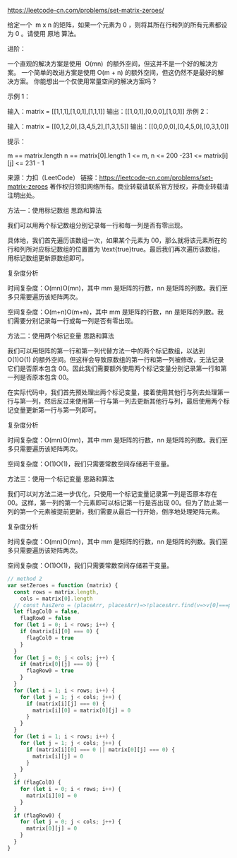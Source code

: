 https://leetcode-cn.com/problems/set-matrix-zeroes/

给定一个  m x n 的矩阵，如果一个元素为 0 ，则将其所在行和列的所有元素都设为 0 。请使用 原地 算法。

进阶：

一个直观的解决方案是使用  O(mn)  的额外空间，但这并不是一个好的解决方案。
一个简单的改进方案是使用 O(m + n) 的额外空间，但这仍然不是最好的解决方案。
你能想出一个仅使用常量空间的解决方案吗？



示例 1：

输入：matrix = [[1,1,1],[1,0,1],[1,1,1]]
输出：[[1,0,1],[0,0,0],[1,0,1]]
示例 2：

输入：matrix = [[0,1,2,0],[3,4,5,2],[1,3,1,5]]
输出：[[0,0,0,0],[0,4,5,0],[0,3,1,0]]



提示：

m == matrix.length
n == matrix[0].length
1 <= m, n <= 200
-231 <= matrix[i][j] <= 231 - 1

来源：力扣（LeetCode）
链接：https://leetcode-cn.com/problems/set-matrix-zeroes
著作权归领扣网络所有。商业转载请联系官方授权，非商业转载请注明出处。

方法一：使用标记数组
思路和算法

我们可以用两个标记数组分别记录每一行和每一列是否有零出现。

具体地，我们首先遍历该数组一次，如果某个元素为 00，那么就将该元素所在的行和列所对应标记数组的位置置为 \text{true}true。最后我们再次遍历该数组，用标记数组更新原数组即可。

复杂度分析

时间复杂度：O(mn)O(mn)，其中 mm 是矩阵的行数，nn 是矩阵的列数。我们至多只需要遍历该矩阵两次。

空间复杂度：O(m+n)O(m+n)，其中 mm 是矩阵的行数，nn 是矩阵的列数。我们需要分别记录每一行或每一列是否有零出现。

方法二：使用两个标记变量
思路和算法

我们可以用矩阵的第一行和第一列代替方法一中的两个标记数组，以达到 O(1)O(1) 的额外空间。但这样会导致原数组的第一行和第一列被修改，无法记录它们是否原本包含 00。因此我们需要额外使用两个标记变量分别记录第一行和第一列是否原本包含 00。

在实际代码中，我们首先预处理出两个标记变量，接着使用其他行与列去处理第一行与第一列，然后反过来使用第一行与第一列去更新其他行与列，最后使用两个标记变量更新第一行与第一列即可。

复杂度分析

时间复杂度：O(mn)O(mn)，其中 mm 是矩阵的行数，nn 是矩阵的列数。我们至多只需要遍历该矩阵两次。

空间复杂度：O(1)O(1)，我们只需要常数空间存储若干变量。

方法三：使用一个标记变量
思路和算法

我们可以对方法二进一步优化，只使用一个标记变量记录第一列是否原本存在 00。这样，第一列的第一个元素即可以标记第一行是否出现 00。但为了防止第一列的第一个元素被提前更新，我们需要从最后一行开始，倒序地处理矩阵元素。

复杂度分析

时间复杂度：O(mn)O(mn)，其中 mm 是矩阵的行数，nn 是矩阵的列数。我们至多只需要遍历该矩阵两次。

空间复杂度：O(1)O(1)，我们只需要常数空间存储若干变量。

```js
// method 2
var setZeroes = function (matrix) {
  const rows = matrix.length,
    cols = matrix[0].length
  // const hasZero = (placeArr, placesArr)=>!placesArr.find(v=>v[0]===placeArr[0]&&v[1]===placeArr[1])
  let flagCol0 = false,
    flagRow0 = false
  for (let i = 0; i < rows; i++) {
    if (matrix[i][0] === 0) {
      flagCol0 = true
    }
  }
  for (let j = 0; j < cols; j++) {
    if (matrix[0][j] === 0) {
      flagRow0 = true
    }
  }
  for (let i = 1; i < rows; i++) {
    for (let j = 1; j < cols; j++) {
      if (matrix[i][j] === 0) {
        matrix[i][0] = matrix[0][j] = 0
      }
    }
  }
  for (let i = 1; i < rows; i++) {
    for (let j = 1; j < cols; j++) {
      if (matrix[i][0] === 0 || matrix[0][j] === 0) {
        matrix[i][j] = 0
      }
    }
  }
  if (flagCol0) {
    for (let i = 0; i < rows; i++) {
      matrix[i][0] = 0
    }
  }
  if (flagRow0) {
    for (let j = 0; j < cols; j++) {
      matrix[0][j] = 0
    }
  }
}
```
